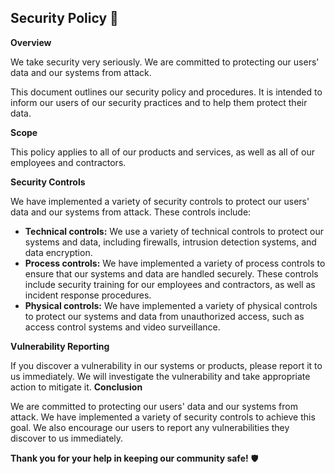 ## Security Policy 🔐

**Overview**

We take security very seriously. We are committed to protecting our users' data and our systems from attack.

This document outlines our security policy and procedures. It is intended to inform our users of our security practices and to help them protect their data.

**Scope**

This policy applies to all of our products and services, as well as all of our employees and contractors.

**Security Controls**

We have implemented a variety of security controls to protect our users' data and our systems from attack. These controls include:

* **Technical controls:** We use a variety of technical controls to protect our systems and data, including firewalls, intrusion detection systems, and data encryption.
* **Process controls:** We have implemented a variety of process controls to ensure that our systems and data are handled securely. These controls include security training for our employees and contractors, as well as incident response procedures.
* **Physical controls:** We have implemented a variety of physical controls to protect our systems and data from unauthorized access, such as access control systems and video surveillance.

**Vulnerability Reporting**

If you discover a vulnerability in our systems or products, please report it to us immediately. We will investigate the vulnerability and take appropriate action to mitigate it.
**Conclusion**

We are committed to protecting our users' data and our systems from attack. We have implemented a variety of security controls to achieve this goal. We also encourage our users to report any vulnerabilities they discover to us immediately.

**Thank you for your help in keeping our community safe!** 🛡️
